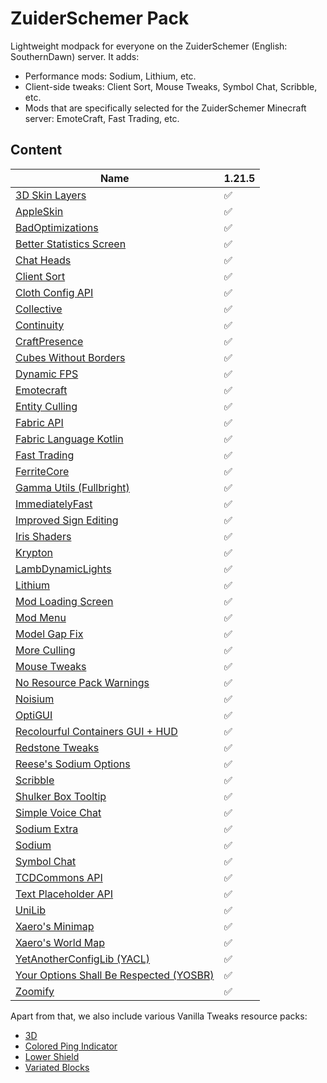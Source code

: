 # ZuiderSchemer Pack
Lightweight modpack for everyone on the ZuiderSchemer (English: SouthernDawn) server. It adds:
- Performance mods: Sodium, Lithium, etc.
- Client-side tweaks: Client Sort, Mouse Tweaks, Symbol Chat, Scribble, etc.
- Mods that are specifically selected for the ZuiderSchemer Minecraft server: EmoteCraft, Fast Trading, etc.

## Content
|                                      Name                                      |1.21.5|
|--------------------------------------------------------------------------------|------|
|             [3D Skin Layers](https://modrinth.com/project/zV5r3pPn)            |   ✅  |
|               [AppleSkin](https://modrinth.com/project/EsAfCjCV)               |   ✅  |
|            [BadOptimizations](https://modrinth.com/project/g96Z4WVZ)           |   ✅  |
|        [Better Statistics Screen](https://modrinth.com/project/n6PXGAoM)       |   ✅  |
|               [Chat Heads](https://modrinth.com/project/Wb5oqrBJ)              |   ✅  |
|              [Client Sort](https://modrinth.com/project/K0AkAin6)              |   ✅  |
|            [Cloth Config API](https://modrinth.com/project/9s6osm5g)           |   ✅  |
|               [Collective](https://modrinth.com/project/e0M1UDsY)              |   ✅  |
|               [Continuity](https://modrinth.com/project/1IjD5062)              |   ✅  |
|             [CraftPresence](https://modrinth.com/project/DFqQfIBR)             |   ✅  |
|         [Cubes Without Borders](https://modrinth.com/project/ETlrkaYF)         |   ✅  |
|              [Dynamic FPS](https://modrinth.com/project/LQ3K71Q1)              |   ✅  |
|               [Emotecraft](https://modrinth.com/project/pZ2wrerK)              |   ✅  |
|             [Entity Culling](https://modrinth.com/project/NNAgCjsB)            |   ✅  |
|               [Fabric API](https://modrinth.com/project/P7dR8mSH)              |   ✅  |
|         [Fabric Language Kotlin](https://modrinth.com/project/Ha28R6CL)        |   ✅  |
|              [Fast Trading](https://modrinth.com/project/Ht0RRAt0)             |   ✅  |
|              [FerriteCore](https://modrinth.com/project/uXXizFIs)              |   ✅  |
|        [Gamma Utils (Fullbright)](https://modrinth.com/project/wdLuzzEP)       |   ✅  |
|            [ImmediatelyFast](https://modrinth.com/project/5ZwdcRci)            |   ✅  |
|         [Improved Sign Editing](https://modrinth.com/project/EWQifKYI)         |   ✅  |
|              [Iris Shaders](https://modrinth.com/project/YL57xq9U)             |   ✅  |
|                [Krypton](https://modrinth.com/project/fQEb0iXm)                |   ✅  |
|           [LambDynamicLights](https://modrinth.com/project/yBW8D80W)           |   ✅  |
|                [Lithium](https://modrinth.com/project/gvQqBUqZ)                |   ✅  |
|           [Mod Loading Screen](https://modrinth.com/project/xAGJ6rQS)          |   ✅  |
|                [Mod Menu](https://modrinth.com/project/mOgUt4GM)               |   ✅  |
|             [Model Gap Fix](https://modrinth.com/project/QdG47OkI)             |   ✅  |
|              [More Culling](https://modrinth.com/project/51shyZVL)             |   ✅  |
|              [Mouse Tweaks](https://modrinth.com/project/aC3cM3Vq)             |   ✅  |
|       [No Resource Pack Warnings](https://modrinth.com/project/6xKUDQcB)       |   ✅  |
|                [Noisium](https://modrinth.com/project/KuNKN7d2)                |   ✅  |
|                [OptiGUI](https://modrinth.com/project/JuksLGBQ)                |   ✅  |
|    [Recolourful Containers GUI + HUD](https://modrinth.com/project/lewweaHO)   |   ✅  |
|            [Redstone Tweaks](https://modrinth.com/project/RvfAlf4Z)            |   ✅  |
|         [Reese's Sodium Options](https://modrinth.com/project/Bh37bMuy)        |   ✅  |
|                [Scribble](https://modrinth.com/project/yXAvIk0x)               |   ✅  |
|          [Shulker Box Tooltip](https://modrinth.com/project/2M01OLQq)          |   ✅  |
|           [Simple Voice Chat](https://modrinth.com/project/9eGKb6K1)           |   ✅  |
|              [Sodium Extra](https://modrinth.com/project/PtjYWJkn)             |   ✅  |
|                 [Sodium](https://modrinth.com/project/AANobbMI)                |   ✅  |
|              [Symbol Chat](https://modrinth.com/project/NKvLVQMc)              |   ✅  |
|             [TCDCommons API](https://modrinth.com/project/Eldc1g37)            |   ✅  |
|          [Text Placeholder API](https://modrinth.com/project/eXts2L7r)         |   ✅  |
|                 [UniLib](https://modrinth.com/project/nT86WUER)                |   ✅  |
|            [Xaero's Minimap](https://modrinth.com/project/1bokaNcj)            |   ✅  |
|           [Xaero's World Map](https://modrinth.com/project/NcUtCpym)           |   ✅  |
|       [YetAnotherConfigLib (YACL)](https://modrinth.com/project/1eAoo2KR)      |   ✅  |
|[Your Options Shall Be Respected (YOSBR)](https://modrinth.com/project/WwbubTsV)|   ✅  |
|                [Zoomify](https://modrinth.com/project/w7ThoJFB)                |   ✅  |

Apart from that, we also include various Vanilla Tweaks resource packs:
- [3D](https://vanillatweaks.net/share/#i3k5KZ)
- [Colored Ping Indicator](https://vanillatweaks.net/share/#lz4EZp)
- [Lower Shield](https://vanillatweaks.net/share#dczqmI)
- [Variated Blocks](https://vanillatweaks.net/share#Oz7pBC)
